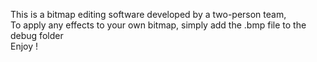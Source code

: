 This is a bitmap editing software developed by a two-person team,</br>
To apply any effects to your own bitmap, simply add the .bmp file to the debug folder </br>
Enjoy !</br>
